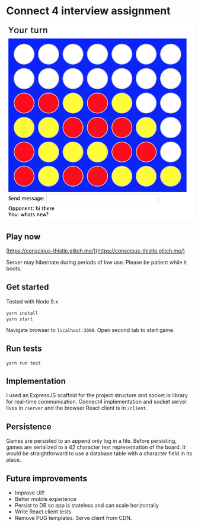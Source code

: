 # Connect 4 interview assignment

![Game screenshot](https://raw.githubusercontent.com/ted-piotrowski/connect4/master/screenshot.png)

## Play now

[https://conscious-thistle.glitch.me/](https://conscious-thistle.glitch.me/)

Server may hibernate during periods of low use. Please be patient while it boots.

## Get started

Tested with Node 9.x

```
yarn install
yarn start
```

Navigate browser to `localhost:3000`. Open second tab to start game.

## Run tests

```
yarn run test
```

## Implementation

I used an ExpressJS scaffold for the project structure and socket.io library for real-time communication. Connect4 implementation and socket server lives in `/server` and the browser React client is in `/client`. 

## Persistence

Games are persisted to an append only log in a file. Before persisting, games
are serialized to a 42 character text representation of the board. It would be
straightforward to use a database table with a character field in its place.

## Future improvements

- Improve UI!!
- Better mobile experience
- Persist to DB so app is stateless and can scale horizontally
- Write React client tests
- Remove PUG templates. Serve client from CDN.
